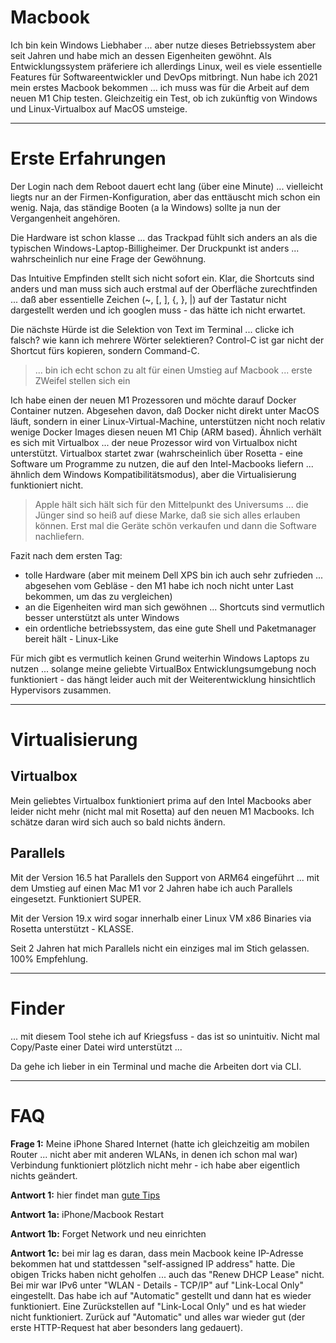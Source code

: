 # Macbook

Ich bin kein Windows Liebhaber ... aber nutze dieses Betriebssystem aber seit Jahren und habe mich an dessen Eigenheiten gewöhnt. Als Entwicklungssystem präferiere ich allerdings Linux, weil es viele essentielle Features für Softwareentwickler und DevOps mitbringt. Nun habe ich 2021 mein erstes Macbook bekommen ... ich muss was für die Arbeit auf dem neuen M1 Chip testen. Gleichzeitig ein Test, ob ich zukünftig von Windows und Linux-Virtualbox auf MacOS umsteige.

---

# Erste Erfahrungen

Der Login nach dem Reboot dauert echt lang (über eine Minute) ... vielleicht liegts nur an der Firmen-Konfiguration, aber das enttäuscht mich schon ein wenig. Naja, das ständige Booten (a la Windows) sollte ja nun der Vergangenheit angehören.

Die Hardware ist schon klasse ... das Trackpad fühlt sich anders an als die typischen Windows-Laptop-Billigheimer. Der Druckpunkt ist anders ... wahrscheinlich nur eine Frage der Gewöhnung.

Das Intuitive Empfinden stellt sich nicht sofort ein. Klar, die Shortcuts sind anders und man muss sich auch erstmal auf der Oberfläche zurechtfinden ... daß aber essentielle Zeichen (~, [, ], {, }, |) auf der Tastatur nicht dargestellt werden und ich googlen muss - das hätte ich nicht erwartet.

Die nächste Hürde ist die Selektion von Text im Terminal ... clicke ich falsch? wie kann ich mehrere Wörter selektieren? Control-C ist gar nicht der Shortcut fürs kopieren, sondern Command-C.

> ... bin ich echt schon zu alt für einen Umstieg auf Macbook ... erste ZWeifel stellen sich ein

Ich habe einen der neuen M1 Prozessoren und möchte darauf Docker Container nutzen. Abgesehen davon, daß Docker nicht direkt unter MacOS läuft, sondern in einer Linux-Virtual-Machine, unterstützen nicht noch relativ wenige Docker Images diesen neuen M1 Chip (ARM based). Ähnlich verhält es sich mit Virtualbox ... der neue Prozessor wird von Virtualbox nicht unterstützt. Virtualbox startet zwar (wahrscheinlich über Rosetta - eine Software um Programme zu nutzen, die auf den Intel-Macbooks liefern ... ähnlich dem Windows Kompatibilitätsmodus), aber die Virtualisierung funktioniert nicht.

> Apple hält sich hält sich für den Mittelpunkt des Universums ... die Jünger sind so heiß auf diese Marke, daß sie sich alles erlauben können. Erst mal die Geräte schön verkaufen und dann die Software nachliefern.

Fazit nach dem ersten Tag:

* tolle Hardware (aber mit meinem Dell XPS bin ich auch sehr zufrieden ... abgesehen vom Gebläse - den M1 habe ich noch nicht unter Last bekommen, um das zu vergleichen)
* an die Eigenheiten wird man sich gewöhnen ... Shortcuts sind vermutlich besser unterstützt als unter Windows
* ein ordentliche betriebssystem, das eine gute Shell und Paketmanager bereit hält - Linux-Like

Für mich gibt es vermutlich keinen Grund weiterhin Windows Laptops zu nutzen ... solange meine geliebte VirtualBox Entwicklungsumgebung noch funktioniert - das hängt leider auch mit der Weiterentwicklung hinsichtlich Hypervisors zusammen.

---

# Virtualisierung

## Virtualbox

Mein geliebtes Virtualbox funktioniert prima auf den Intel Macbooks aber leider nicht mehr (nicht mal mit Rosetta) auf den neuen M1 Macbooks. Ich schätze daran wird sich auch so bald nichts ändern.

## Parallels

Mit der Version 16.5 hat Parallels den Support von ARM64 eingeführt ... mit dem Umstieg auf einen Mac M1 vor 2 Jahren habe ich auch Parallels eingesetzt. Funktioniert SUPER.

Mit der Version 19.x wird sogar innerhalb einer Linux VM x86 Binaries via Rosetta unterstützt - KLASSE.

Seit 2 Jahren hat mich Parallels nicht ein einziges mal im Stich gelassen. 100% Empfehlung.

---

# Finder

... mit diesem Tool stehe ich auf Kriegsfuss - das ist so unintuitiv. Nicht mal Copy/Paste einer Datei wird unterstützt ...

Da gehe ich lieber in ein Terminal und mache die Arbeiten dort via CLI.

---

# FAQ

**Frage 1:** Meine iPhone Shared Internet (hatte ich gleichzeitig am mobilen Router ... nicht aber mit anderen WLANs, in denen ich schon mal war) Verbindung funktioniert plötzlich nicht mehr - ich habe aber eigentlich nichts geändert.

**Antwort 1:** hier findet man [gute Tips](https://nordvpn.com/blog/how-to-fix-self-assigned-ip-address-error-on-mac/)

**Antwort 1a:** iPhone/Macbook Restart

**Antwort 1b:** Forget Network und neu einrichten

**Antwort 1c:** bei mir lag es daran, dass mein Macbook keine IP-Adresse bekommen hat und stattdessen "self-assigned IP address" hatte. Die obigen Tricks haben nicht geholfen ... auch das "Renew DHCP Lease" nicht. Bei mir war IPv6 unter "WLAN - Details - TCP/IP" auf "Link-Local Only" eingestellt. Das habe ich auf "Automatic" gestellt und dann hat es wieder funktioniert. Eine Zurückstellen auf "Link-Local Only" und es hat wieder nicht funktioniert. Zurück auf "Automatic" und alles war wieder gut (der erste HTTP-Request hat aber besonders lang gedauert). 